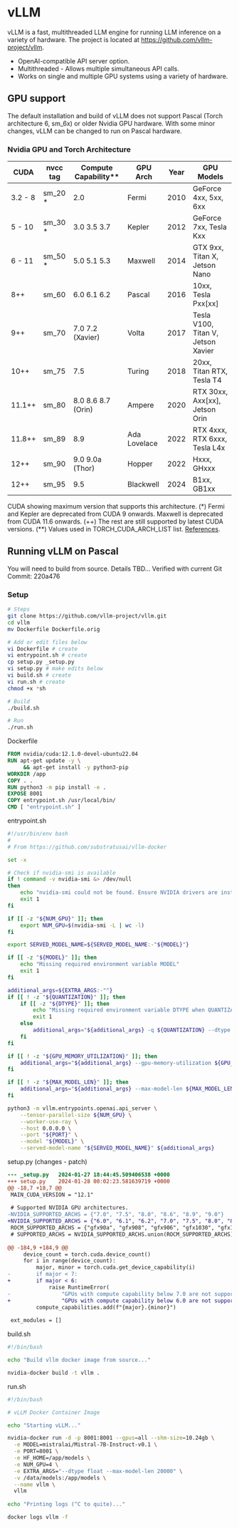 # vLLM

vLLM is a fast, multithreaded LLM engine for running LLM inference on a variety of hardware. 
The project is located at https://github.com/vllm-project/vllm.

* OpenAI-compatible API server option.
* Multithreaded - Allows multiple simultaneous API calls.
* Works on single and multiple GPU systems using a variety of hardware.

## GPU support

The default installation and build of vLLM does not support Pascal (Torch architecture 6, sm_6x) or older Nvidia GPU hardware.
With some minor changes, vLLM can be changed to run on Pascal hardware.

### Nvidia GPU and Torch Architecture

| CUDA    | nvcc tag | Compute Capability** | GPU Arch     | Year | GPU Models                          |
|---------|----------|----------------------|--------------|------|-------------------------------------|
| 3.2 - 8 | sm_20 *  | 2.0                  | Fermi        | 2010 | GeForce 4xx, 5xx, 6xx               |
| 5 - 10  | sm_30 *  | 3.0 3.5 3.7          | Kepler       | 2012 | GeForce 7xx, Tesla Kxx              |
| 6 - 11  | sm_50 *  | 5.0 5.1 5.3          | Maxwell      | 2014 | GTX 9xx, Titan X, Jetson Nano       |
| 8++     | sm_60    | 6.0 6.1 6.2          | Pascal       | 2016 | 10xx, Tesla Pxx[xx]                 |
| 9++     | sm_70    | 7.0 7.2 (Xavier)     | Volta        | 2017 | Tesla V100, Titan V, Jetson Xavier  |
| 10++    | sm_75    | 7.5                  | Turing       | 2018 | 20xx, Titan RTX, Tesla T4           |
| 11.1++  | sm_80    | 8.0 8.6 8.7 (Orin)   | Ampere       | 2020 | RTX 30xx, Axx[xx], Jetson Orin      |
| 11.8++  | sm_89    | 8.9                  | Ada Lovelace | 2022 | RTX 4xxx, RTX 6xxx, Tesla L4x       |
| 12++    | sm_90    | 9.0 9.0a (Thor)      | Hopper       | 2022 | Hxxx, GHxxx                         |
| 12++    | sm_95    | 9.5                  | Blackwell    | 2024 | B1xx, GB1xx                         |

CUDA showing maximum version that supports this architecture. (*) Fermi and Kepler are deprecated from CUDA 9 onwards. Maxwell is deprecated from CUDA 11.6 onwards. (++) The rest are still supported by latest CUDA versions. (**) Values used in TORCH_CUDA_ARCH_LIST list. [References](https://arnon.dk/matching-sm-architectures-arch-and-gencode-for-various-nvidia-cards/).


## Running vLLM on Pascal

You will need to build from source. Details TBD... Verified with current Git Commit: 220a476 

### Setup
```bash
# Steps
git clone https://github.com/vllm-project/vllm.git
cd vllm
mv Dockerfile Dockerfile.orig

# Add or edit files below
vi Dockerfile # create
vi entrypoint.sh # create
cp setup.py _setup.py
vi setup.py # make edits below
vi build.sh # create
vi run.sh # create
chmod +x *sh

# Build
./build.sh

# Run
./run.sh
```

Dockerfile

```dockerfile
FROM nvidia/cuda:12.1.0-devel-ubuntu22.04
RUN apt-get update -y \
     && apt-get install -y python3-pip
WORKDIR /app
COPY . .
RUN python3 -m pip install -e .
EXPOSE 8001
COPY entrypoint.sh /usr/local/bin/
CMD [ "entrypoint.sh" ]
```

entrypoint.sh

```bash
#!/usr/bin/env bash
#
# From https://github.com/substratusai/vllm-docker

set -x

# Check if nvidia-smi is available
if ! command -v nvidia-smi &> /dev/null
then
    echo "nvidia-smi could not be found. Ensure NVIDIA drivers are installed."
    exit 1
fi

if [[ -z "${NUM_GPU}" ]]; then
    export NUM_GPU=$(nvidia-smi -L | wc -l)
fi

export SERVED_MODEL_NAME=${SERVED_MODEL_NAME:-"${MODEL}"}

if [[ -z "${MODEL}" ]]; then
    echo "Missing required environment variable MODEL"
    exit 1
fi

additional_args=${EXTRA_ARGS:-""}
if [[ ! -z "${QUANTIZATION}" ]]; then
    if [[ -z "${DTYPE}" ]]; then
        echo "Missing required environment variable DTYPE when QUANTIZATION is set"
        exit 1
    else
        additional_args="${additional_args} -q ${QUANTIZATION} --dtype ${DTYPE}"
    fi
fi

if [[ ! -z "${GPU_MEMORY_UTILIZATION}" ]]; then
    additional_args="${additional_args} --gpu-memory-utilization ${GPU_MEMORY_UTILIZATION}"
fi

if [[ ! -z "${MAX_MODEL_LEN}" ]]; then
    additional_args="${additional_args} --max-model-len ${MAX_MODEL_LEN}"
fi

python3 -m vllm.entrypoints.openai.api_server \
    --tensor-parallel-size ${NUM_GPU} \
    --worker-use-ray \
    --host 0.0.0.0 \
    --port "${PORT}" \
    --model "${MODEL}" \
    --served-model-name "${SERVED_MODEL_NAME}" ${additional_args}
```

setup.py (changes - patch)

```patch
--- _setup.py	2024-01-27 18:44:45.509406538 +0000
+++ setup.py	2024-01-28 00:02:23.581639719 +0000
@@ -18,7 +18,7 @@
 MAIN_CUDA_VERSION = "12.1"
 
 # Supported NVIDIA GPU architectures.
-NVIDIA_SUPPORTED_ARCHS = {"7.0", "7.5", "8.0", "8.6", "8.9", "9.0"}
+NVIDIA_SUPPORTED_ARCHS = {"6.0", "6.1", "6.2", "7.0", "7.5", "8.0", "8.6", "8.9", "9.0"}
 ROCM_SUPPORTED_ARCHS = {"gfx90a", "gfx908", "gfx906", "gfx1030", "gfx1100"}
 # SUPPORTED_ARCHS = NVIDIA_SUPPORTED_ARCHS.union(ROCM_SUPPORTED_ARCHS)
 
@@ -184,9 +184,9 @@
     device_count = torch.cuda.device_count()
     for i in range(device_count):
         major, minor = torch.cuda.get_device_capability(i)
-        if major < 7:
+        if major < 6:
             raise RuntimeError(
-                "GPUs with compute capability below 7.0 are not supported.")
+                "GPUs with compute capability below 6.0 are not supported.")
         compute_capabilities.add(f"{major}.{minor}")
 
 ext_modules = []
```
build.sh

```bash
#!/bin/bash

echo "Build vllm docker image from source..."

nvidia-docker build -t vllm .
```

run.sh

```bash
#!/bin/bash

# vLLM Docker Container Image

echo "Starting vLLM..."

nvidia-docker run -d -p 8001:8001 --gpus=all --shm-size=10.24gb \
  -e MODEL=mistralai/Mistral-7B-Instruct-v0.1 \
  -e PORT=8001 \
  -e HF_HOME=/app/models \
  -e NUM_GPU=4 \
  -e EXTRA_ARGS="--dtype float --max-model-len 20000" \
  -v /data/models:/app/models \
  --name vllm \
  vllm 
  
echo "Printing logs (^C to quite)..."

docker logs vllm -f
```
